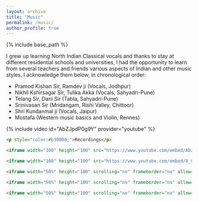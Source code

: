 ```yaml
---
layout: archive
title: "Music"
permalink: /music/
author_profile: true
---
```


{% include base_path %}

I grew up learning North Indian Classical vocals and thanks to stay at different residential schools and universities, I had the opportunity to learn from several teachers and friends various aspects of Indian and other music styles. I acknowledge them below, in chronological order:

- Pramod Kishan Sir, Ramdev ji (Vocals, Jodhpur)
- Nikhil Kshirsagar Sir, Tulika Akka (Vocals, Sahyadri-Pune)
- Telang Sir, Dani Sir (Tabla, Sahyadri-Pune)
- Srinivasan Sir (Mridangam, Rishi Valley, Chittoor)
- Shri Kundanmal ji (Vocals, Jaipur)
- Mostafa (Western music basics and Violin, Rennes)

{% include video id="AbZJpdP0g9Y" provider="youtube" %}
```html
<p style="color:#b30000;">Recordings</p>

<iframe width="100" height="100" src="https://www.youtube.com/embed/AbZJpdP0g9Y" frameborder="0"> </iframe>

<iframe width="100" height="100" src="https://www.youtube.com/embed/8_Cg6OV_jcA" frameborder="0" allow="accelerometer; autoplay; encrypted-media; gyroscope; picture-in-picture"> </iframe>

<iframe width="50%" height="100" scrolling="no" frameborder="no" allow="autoplay" src="https://w.soundcloud.com/player/?url=https%3A//api.soundcloud.com/tracks/79222268&color=%23ff5500&auto_play=false&hide_related=false&show_comments=true&show_user=true&show_reposts=false&show_teaser=true&visual=true"></iframe>

<iframe width="50%" height="100" scrolling="no" frameborder="no" allow="autoplay" src="https://w.soundcloud.com/player/?url=https%3A//api.soundcloud.com/tracks/162845321&color=%23ff5500&auto_play=false&hide_related=false&show_comments=true&show_user=true&show_reposts=false&show_teaser=true&visual=true"></iframe>

<iframe width="50%" height="100" scrolling="no" frameborder="no" allow="autoplay" src="https://w.soundcloud.com/player/?url=https%3A//api.soundcloud.com/tracks/77792660&color=%23ff5500&auto_play=false&hide_related=false&show_comments=true&show_user=true&show_reposts=false&show_teaser=true&visual=true"></iframe>

```



